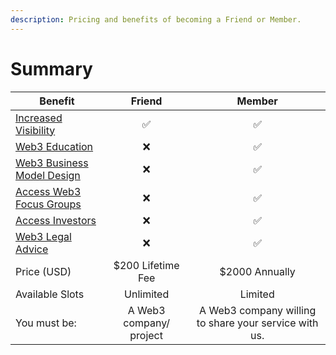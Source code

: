 ```yaml
---
description: Pricing and benefits of becoming a Friend or Member.
---
```


# Summary

| Benefit                                                                 |         Friend          |                         Member                        |
| ----------------------------------------------------------------------- | :---------------------: | :---------------------------------------------------: |
| [Increased Visibility](for-members/game-integration.md)                 |            ✅            |                           ✅                           |
| [Web3 Education](for-members/education.md)                              |            ❌            |                           ✅                           |
| [Web3 Business Model Design](for-members/web3-business-model-design.md) |            ❌            |                           ✅                           |
| [Access Web3 Focus Groups](for-members/network-access.md)               |            ❌            |                           ✅                           |
| [Access Investors](for-members/access-investors.md)                     |            ❌            |                           ✅                           |
| [Web3 Legal Advice](for-members/legal.md)                               |            ❌            |                           ✅                           |
| Price (USD)                                                             |    $200 Lifetime Fee    |                     $2000 Annually                    |
| Available Slots                                                         |        Unlimited        |                        Limited                        |
| You must be:                                                            | A Web3 company/ project | A Web3 company willing to share your service with us. |
